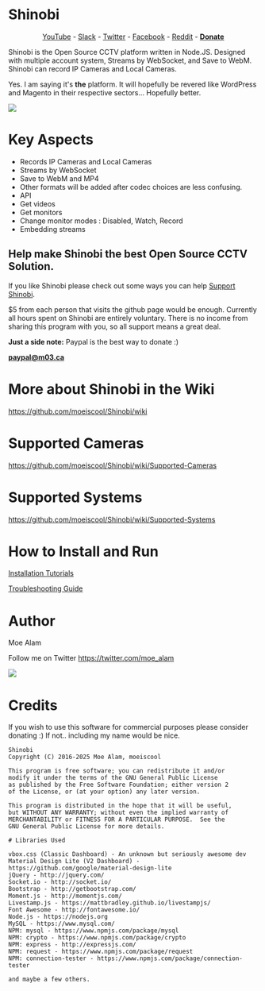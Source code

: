 # Shinobi

<center>
<a href="https://www.youtube.com/user/MrMoea92">YouTube</a> - <a href="https://shinobicctv.herokuapp.com/">Slack</a> - <a href="https://twitter.com/ShinobiCCTV">Twitter</a> - <a href="https://www.facebook.com/Shinobi-1223193167773738/?ref=bookmarks">Facebook</a> - <a href="https://www.reddit.com/r/ShinobiCCTV/">Reddit</a> - <a href="https://github.com/moeiscool/Shinobi/wiki/Support-Shinobi"><b>Donate</b></a>
</center>

Shinobi is the Open Source CCTV platform written in Node.JS. Designed with multiple account system, Streams by WebSocket, and Save to WebM. Shinobi can record IP Cameras and Local Cameras.

Yes. I am saying it's **the** platform. It will hopefully be revered like WordPress and Magento in their respective sectors... Hopefully better.

<img src="https://github.com/moeiscool/Shinobi/blob/master/web/libs/img/demo.gif?raw=true">

# Key Aspects

- Records IP Cameras and Local Cameras
- Streams by WebSocket
- Save to WebM and MP4
 - Other formats will be added after codec choices are less confusing.
- API
 - Get videos
 - Get monitors
 - Change monitor modes : Disabled, Watch, Record
 - Embedding streams

## Help make Shinobi the best Open Source CCTV Solution.
If you like Shinobi please check out some ways you can help <a href="https://github.com/moeiscool/Shinobi/wiki/Support-Shinobi">Support Shinobi</a>.

$5 from each person that visits the github page would be enough. Currently all hours spent on Shinobi are entirely voluntary. There is no income from sharing this program with you, so all support means a great deal.

**Just a side note:** Paypal is the best way to donate :)

**paypal@m03.ca**

# More about Shinobi in the Wiki

https://github.com/moeiscool/Shinobi/wiki

# Supported Cameras

https://github.com/moeiscool/Shinobi/wiki/Supported-Cameras


# Supported Systems

https://github.com/moeiscool/Shinobi/wiki/Supported-Systems

# How to Install and Run

<a href="https://github.com/moeiscool/Shinobi/wiki/Install">Installation Tutorials</a>

<a href="https://github.com/moeiscool/Shinobi/wiki/Troubleshooting">Troubleshooting Guide</a>

# Author

Moe Alam

Follow me on Twitter https://twitter.com/moe_alam

<a title="Find me on Slack, Get an Invite" href="https://shinobicctv.herokuapp.com/"><img src="https://camo.githubusercontent.com/5843e066b5f0a7b5ff5942921aedcbac70766ed5/68747470733a2f2f612e736c61636b2d656467652e636f6d2f35656230302f696d672f6c616e64696e672f77686572655f776f726b5f68617070656e732f6c6f676f2d6461726b2d626c75652e706e67"></a>

# Credits

If you wish to use this software for commercial purposes please consider donating :) If not.. including my name would be nice.

    Shinobi
    Copyright (C) 2016-2025 Moe Alam, moeiscool

    This program is free software; you can redistribute it and/or
    modify it under the terms of the GNU General Public License
    as published by the Free Software Foundation; either version 2
    of the License, or (at your option) any later version.

    This program is distributed in the hope that it will be useful,
    but WITHOUT ANY WARRANTY; without even the implied warranty of
    MERCHANTABILITY or FITNESS FOR A PARTICULAR PURPOSE.  See the
    GNU General Public License for more details.
    
    # Libraries Used
    
    vbox.css (Classic Dashboard) - An unknown but seriously awesome dev
    Material Design Lite (V2 Dashboard) - https://github.com/google/material-design-lite
    jQuery - http://jquery.com/
    Socket.io - http://socket.io/
    Bootstrap - http://getbootstrap.com/
    Moment.js - http://momentjs.com/
    Livestamp.js - https://mattbradley.github.io/livestampjs/
    Font Awesome - http://fontawesome.io/
    Node.js - https://nodejs.org
    MySQL - https://www.mysql.com/
    NPM: mysql - https://www.npmjs.com/package/mysql
    NPM: crypto - https://www.npmjs.com/package/crypto
    NPM: express - http://expressjs.com/
    NPM: request - https://www.npmjs.com/package/request
    NPM: connection-tester - https://www.npmjs.com/package/connection-tester
    
    and maybe a few others.
    